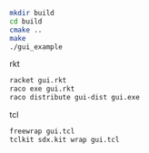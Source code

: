 ```bash
mkdir build
cd build
cmake ..
make
./gui_example
```

rkt
```bash
racket gui.rkt
raco exe gui.rkt
raco distribute gui-dist gui.exe

```

tcl
```bash
freewrap gui.tcl
tclkit sdx.kit wrap gui.tcl

```